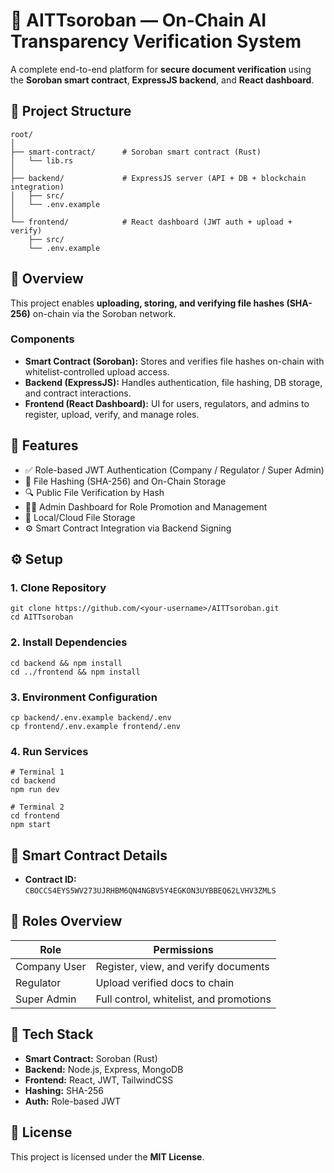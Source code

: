 # 🧾 AITTsoroban — On‑Chain AI Transparency Verification System

A complete end-to-end platform for **secure document verification** using the **Soroban smart contract**, **ExpressJS backend**, and **React dashboard**.

## 📂 Project Structure

```
root/
│
├── smart-contract/      # Soroban smart contract (Rust)
│   └── lib.rs
│
├── backend/             # ExpressJS server (API + DB + blockchain integration)
│   ├── src/
│   └── .env.example
│
└── frontend/            # React dashboard (JWT auth + upload + verify)
    ├── src/
    └── .env.example
```

## 🚀 Overview

This project enables **uploading, storing, and verifying file hashes (SHA-256)** on-chain via the Soroban network.

### Components

* **Smart Contract (Soroban):**  Stores and verifies file hashes on-chain with whitelist-controlled upload access.
* **Backend (ExpressJS):**  Handles authentication, file hashing, DB storage, and contract interactions.
* **Frontend (React Dashboard):**  UI for users, regulators, and admins to register, upload, verify, and manage roles.

## 🔑 Features

* ✅ Role-based JWT Authentication (Company / Regulator / Super Admin)
* 🧾 File Hashing (SHA-256) and On-Chain Storage
* 🔍 Public File Verification by Hash
* 👨‍💼 Admin Dashboard for Role Promotion and Management
* 💾 Local/Cloud File Storage
* ⚙️ Smart Contract Integration via Backend Signing

## ⚙️ Setup

### 1. Clone Repository

```
git clone https://github.com/<your-username>/AITTsoroban.git
cd AITTsoroban
```

### 2. Install Dependencies

```
cd backend && npm install
cd ../frontend && npm install
```

### 3. Environment Configuration

```
cp backend/.env.example backend/.env
cp frontend/.env.example frontend/.env
```

### 4. Run Services

```
# Terminal 1
cd backend
npm run dev

# Terminal 2
cd frontend
npm start
```

## 🔗 Smart Contract Details

* **Contract ID:** `CBOCCS4EYS5WV273UJRHBM6QN4NGBV5Y4EGKON3UYBBEQ62LVHV3ZMLS`

## 🧠 Roles Overview

| Role         | Permissions                             |
| ------------ | --------------------------------------- |
| Company User | Register, view, and verify documents    |
| Regulator    | Upload verified docs to chain           |
| Super Admin  | Full control, whitelist, and promotions |

## 🧩 Tech Stack

* **Smart Contract:** Soroban (Rust)
* **Backend:** Node.js, Express, MongoDB
* **Frontend:** React, JWT, TailwindCSS
* **Hashing:** SHA-256
* **Auth:** Role-based JWT


## 🪪 License

This project is licensed under the **MIT License**.

